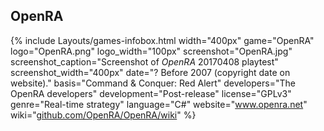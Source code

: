 ## OpenRA
{% include Layouts/games-infobox.html width="400px" game="OpenRA" logo="OpenRA.png" logo_width="100px" screenshot="OpenRA.jpg" screenshot_caption="Screenshot of <i>OpenRA</i> 20170408 playtest" screenshot_width="400px" date="? Before 2007 (copyright date on website)." basis="Command & Conquer: Red Alert" developers="The OpenRA developers" development="Post-release" license="GPLv3" genre="Real-time strategy" language="C#" website="<a href='http://www.openra.net/' link='_blank'>www.openra.net</a>" wiki="<a href='https://github.com/OpenRA/OpenRA/wiki' link='_blank'>github.com/OpenRA/OpenRA/wiki</a>" %}
